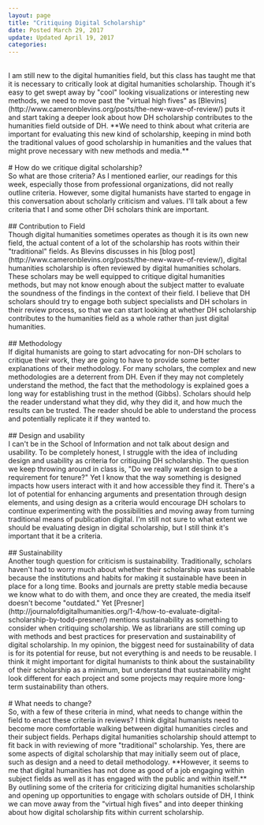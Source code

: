 ```yaml
---
layout: page
title: "Critiquing Digital Scholarship"
date: Posted March 29, 2017
update: Updated April 19, 2017
categories:
---
```

<br/>
I am still new to the digital humanities field, but this class has taught me that it is necessary to critically look at digital humanities scholarship. Though it's easy to get swept away by "cool" looking visualizations or interesting new methods, we need to move past the "virtual high fives" as [Blevins](http://www.cameronblevins.org/posts/the-new-wave-of-review/) puts it and start taking a deeper look about how DH scholarship contributes to the humanities field outside of DH. **We need to think about what criteria are important for evaluating this new kind of scholarship, keeping in mind both the traditional values of good scholarship in humanities and the values that might prove necessary with new methods and media.**
<br>
<br>
# How do we critique digital scholarship?
<br>
So what are those criteria? As I mentioned earlier, our readings for this week, especially those from professional organizations, did not really outline criteria. However, some digital humanists have started to engage in this conversation about scholarly criticism and values. I'll talk about a few criteria that I and some other DH scholars think are important.
<br>
<br>
## Contribution to Field
<br>
Though digital humanities sometimes operates as though it is its own new field, the actual content of a lot of the scholarship has roots within their "traditional" fields. As Blevins discusses in his [blog post](http://www.cameronblevins.org/posts/the-new-wave-of-review/), digital humanities scholarship is often reviewed by digital humanities scholars. These scholars may be well equipped to critique digital humanities methods, but may not know enough about the subject matter to evaluate the soundness of the findings in the context of their field. I believe that DH scholars should try to engage both subject specialists and DH scholars in their review process, so that we can start looking at whether DH scholarship contributes to the humanities field as a whole rather than just digital humanities.
<br>
<br>
## Methodology
<br>
If digital humanists are going to start advocating for non-DH scholars to critique their work, they are going to have to provide some better explanations of their methodology. For many scholars, the complex and new methodologies are a deterrent from DH. Even if they may not completely understand the method, the fact that the methodology is explained goes a long way for establishing trust in the method (Gibbs). Scholars should help the reader understand what they did, why they did it, and how much the results can be trusted. The reader should be able to understand the process and potentially replicate it if they wanted to.
<br>
<br>
## Design and usability
<br>
I can't be in the School of Information and not talk about design and usability. To be completely honest, I struggle with the idea of including design and usability as criteria for critiquing DH scholarship. The question we keep throwing around in class is, "Do we really want design to be a requirement for tenure?" Yet I know that the way something is designed impacts how users interact with it and how accessible they find it. There's a lot of potential for enhancing arguments and presentation through design elements, and using design as a criteria would encourage DH scholars to continue experimenting with the possibilities and moving away from turning traditional means of publication digital. I'm still not sure to what extent we should be evaluating design in digital scholarship, but I still think it's important that it be a criteria.
<br>
<br>
## Sustainability
<br>
Another tough question for criticism is sustainability. Traditionally, scholars haven't had to worry much about whether their scholarship was sustainable because the institutions and habits for making it sustainable have been in place for a long time. Books and journals are pretty stable media because we know what to do with them, and once they are created, the media itself doesn't become "outdated." Yet [Presner](http://journalofdigitalhumanities.org/1-4/how-to-evaluate-digital-scholarship-by-todd-presner/) mentions sustainability as something to consider when critiquing scholarship. We as librarians are still coming up with methods and best practices for preservation and sustainability of digital scholarship. In my opinion, the biggest need for sustainability of data is for its potential for reuse, but not everything is and needs to be reusable. I think it might important for digital humanists to think about the sustainability of their scholarship as a minimum, but understand that sustainability might look different for each project and some projects may require more long-term sustainability than others.
<br>
<br>
# What needs to change?
<br>
So, with a few of these criteria in mind, what needs to change within the field to enact these criteria in reviews? I think digital humanists need to become more comfortable walking between digital humanities circles and their subject fields. Perhaps digital humanities scholarship should attempt to fit back in with reviewing of more "traditional" scholarship. Yes, there are some aspects of digital scholarship that may initially seem out of place, such as design and a need to detail methodology. **However, it seems to me that digital humanities has not done as good of a job engaging within subject fields as well as it has engaged with the public and within itself.** By outlining some of the criteria for criticizing digital humanities scholarship and opening up opportunities to engage with scholars outside of DH, I think we can move away from the "virtual high fives" and into deeper thinking about how digital scholarship fits within current scholarship.
